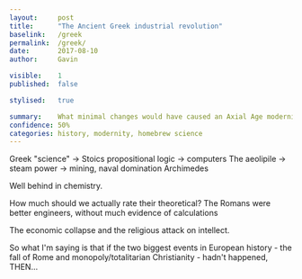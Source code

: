 ```yaml
---
layout:     post
title:      "The Ancient Greek industrial revolution"
baselink:   /greek
permalink:  /greek/
date:       2017-08-10
author:     Gavin   

visible:	1
published:	false

stylised: 	true

summary:    What minimal changes would have caused an Axial Age modernity?
confidence: 50%
categories: history, modernity, homebrew science
---
```



Greek "science" ->
Stoics propositional logic -> computers
The aeolipile -> steam power -> mining, naval domination
Archimedes

Well behind in chemistry.


How much should we actually rate their theoretical? The Romans were better engineers, without much evidence of calculations



The economic collapse and the religious attack on intellect.

So what I'm saying is that if the two biggest events in European history - the fall of Rome and monopoly/totalitarian Christianity - hadn't happened, THEN...